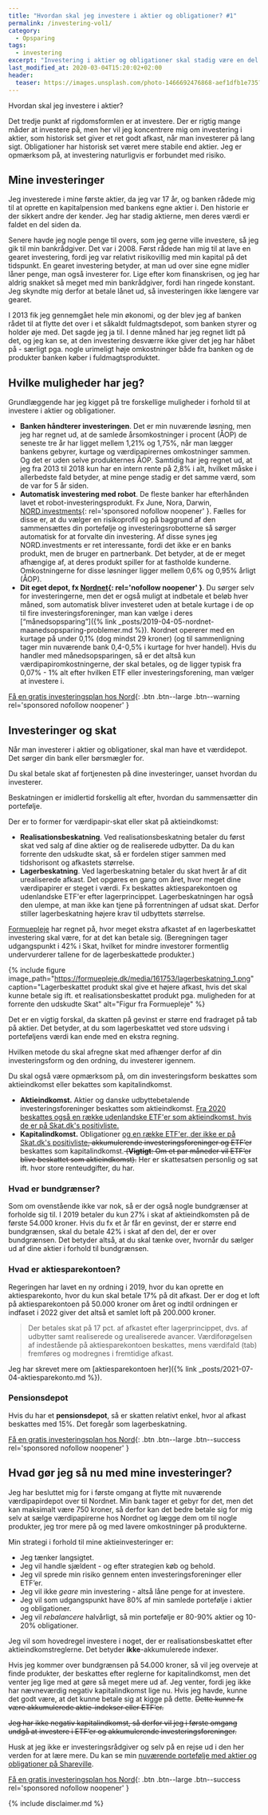 ```yaml
---
title: "Hvordan skal jeg investere i aktier og obligationer? #1"
permalink: /investering-vol1/
category:
  - Opsparing
tags:
  - investering
excerpt: "Investering i aktier og obligationer skal stadig være en del af min portefølje, men hvordan skal den være?"
last_modified_at: 2020-03-04T15:20:02+02:00
header:
  teaser: https://images.unsplash.com/photo-1466692476868-aef1dfb1e735?ixlib=rb-1.2.1&ixid=eyJhcHBfaWQiOjEyMDd9&auto=format&fit=crop&w=400&q=80
---
```


Hvordan skal jeg investere i aktier?

Det tredje punkt af rigdomsformlen er at investere. Der er rigtig mange måder at investere på, men her vil jeg koncentrere mig om investering i aktier, som historisk set giver et ret godt afkast, når man investerer på lang sigt. Obligationer har historisk set været mere stabile end aktier. Jeg er opmærksom på, at investering naturligvis er forbundet med risiko.

## Mine investeringer

Jeg investerede i mine første aktier, da jeg var 17 år, og banken rådede mig til at oprette en kapitalpension med bankens egne aktier i. Den historie er der sikkert andre der kender. Jeg har stadig aktierne, men deres værdi er faldet en del siden da.

Senere havde jeg nogle penge til overs, som jeg gerne ville investere, så jeg gik til min bankrådgiver. Det var i 2008. Først rådede han mig til at lave en gearet investering, fordi jeg var relativt risikovillig med min kapital på det tidspunkt. En gearet investering betyder, at man ud over sine egne midler låner penge, man også investerer for. Lige efter kom finanskrisen, og jeg har aldrig snakket så meget med min bankrådgiver, fordi han ringede konstant. Jeg skyndte mig derfor at betale lånet ud, så investeringen ikke længere var gearet.

I 2013 fik jeg gennemgået hele min økonomi, og der blev jeg af banken rådet til at flytte det over i et såkaldt fuldmagtsdepot, som banken styrer og holder øje med. Det sagde jeg ja til. I denne måned har jeg regnet lidt på det, og jeg kan se, at den investering desværre ikke giver det jeg har håbet på - særligt pga. nogle urimeligt høje omkostninger både fra banken og de produkter banken køber i fuldmagtsproduktet.

## Hvilke muligheder har jeg?

Grundlæggende har jeg kigget på tre forskellige muligheder i forhold til at investere i aktier og obligationer.

- **Banken håndterer investeringen**. Det er min nuværende løsning, men jeg har regnet ud, at de samlede årsomkostninger i procent (ÅOP) de seneste tre år har ligget mellem 1,21% og 1,75%, når man lægger bankens gebyrer, kurtage og værdipapirernes omkostninger sammen. Og det er uden selve produkternes ÅOP. Samtidig har jeg regnet ud, at jeg fra 2013 til 2018 kun har en intern rente på 2,8% i alt, hvilket måske i allerbedste fald betyder, at mine penge stadig er det samme værd, som de var for 5 år siden.
- **Automatisk investering med robot**. De fleste banker har efterhånden lavet et robot-investeringsprodukt. Fx June, Nora, Darwin, [NORD.investments](/go/nord/){: rel='sponsored nofollow noopener' }. Fælles for disse er, at du vælger en risikoprofil og på baggrund af den sammensættes din portefølje og investeringsrobotterne så sørger automatisk for at forvalte din investering. Af disse synes jeg NORD.investments er ret interessante, fordi det ikke er en banks produkt, men de bruger en partnerbank. Det betyder, at de er meget afhængige af, at deres produkt spiller for at fastholde kunderne. Omkostningerne for disse løsninger ligger mellem 0,6% og 0,95% årligt (ÅOP).
- **Dit eget depot, fx [Nordnet](/go/nordnet/){: rel='nofollow noopener' }**. Du sørger selv for investeringerne, men det er også muligt at indbetale et beløb hver måned, som automatisk bliver investeret uden at betale kurtage i de op til fire investeringsforeninger, man kan vælge i deres [“månedsopsparing”]({% link _posts/2019-04-05-nordnet-maanedsopsparing-problemer.md %}). Nordnet opererer med en kurtage på under 0,1% (dog mindst 29 kroner) (og til sammenligning tager min nuværende bank 0,4-0,5% i kurtage for hver handel). Hvis du handler med månedsopsparingen, så er det altså kun værdipapiromkostningerne, der skal betales, og de ligger typisk fra 0,07% - 1% alt efter hvilken ETF eller investeringsforening, man vælger at investere i.

[Få en gratis investeringsplan hos Nord](/go/nord/){: .btn .btn--large .btn--warning rel='sponsored nofollow noopener' }

## Investeringer og skat

Når man investerer i aktier og obligationer, skal man have et værdidepot. Det sørger din bank eller børsmægler for.

Du skal betale skat af fortjenesten på dine investeringer, uanset hvordan du investerer.

Beskatningen er imidlertid forskellig alt efter, hvordan du sammensætter din portefølje.

Der er to former for værdipapir-skat eller skat på aktieindkomst:

- **Realisationsbeskatning**. Ved realisationsbeskatning betaler du først skat ved salg af dine aktier og de realiserede udbytter. Da du kan forrente den udskudte skat, så er fordelen stiger sammen med tidshorisont og afkastets størrelse.
- **Lagerbeskatning**. Ved lagerbeskatning betaler du skat hvert år af dit urealiserede afkast. Det opgøres en gang om året, hvor meget dine værdipapirer er steget i værdi. Fx beskattes aktiesparekontoen og udenlandske ETF'er efter lagerprincippet. Lagerbeskatningen har også den ulempe, at man ikke kan tjene på forrentningen af udsat skat. Derfor stiller lagerbeskatning højere krav til udbyttets størrelse.

[Formuepleje](https://formuepleje.dk/videnscenter/nyheder/2013/lagerbeskatningen-derfor-er-den-ikke-saa-ringe-endda/) har regnet på, hvor meget ekstra afkastet af en lagerbeskattet investering skal være, for at det kan betale sig. (Beregningen tager udgangspunkt i 42% i Skat, hvilket for mindre investorer formentlig undervurderer tallene for de lagerbeskattede produkter.)

{% include figure image_path="https://formuepleje.dk/media/161753/lagerbeskatning_1.png" caption="Lagerbeskattet produkt skal give et højere afkast, hvis det skal kunne betale sig ift. et realisationsbeskattet produkt pga. muligheden for at forrente den udskudte Skat" alt="Figur fra Formuepleje" %}

Det er en vigtig forskal, da skatten på gevinst er større end fradraget på tab på aktier. Det betyder, at du som lagerbeskattet ved store udsving i porteføljens værdi kan ende med en ekstra regning.

Hvilken metode du skal afregne skat med afhænger derfor af din investeringsform og den ordning, du investerer igennem.

Du skal også være opmærksom på, om din investeringsform beskattes som aktieindkomst eller bekattes som kapitalindkomst.

- **Aktieindkomst.** Aktier og danske udbyttebetalende investeringsforeninger beskattes som aktieindkomst. <ins>Fra 2020 beskattes også en række udenlandske ETF'er som aktieindkomst, hvis de er på Skat.dk's positivliste.</ins>
- **Kapitalindkomst.** Obligationer <ins>og en række ETF'er, der ikke er på Skat.dk's positivliste</ins><del>, akkumulerende investeringsforeninger og ETF’er</del> beskattes som kapitalindkomst.<del> (**Vigtigt**: Om et par måneder vil ETF’er blive beskattet som aktieindkomst).</del> Her er skattesatsen personlig og sat ift. hvor store renteudgifter, du har.

### Hvad er bundgrænser?

Som om ovenstående ikke var nok, så er der også nogle bundgrænser at forholde sig til. I 2019 betaler du kun 27% i skat af aktieindkomsten på de første 54.000 kroner. Hvis du fx et år får en gevinst, der er større end bundgrænsen, skal du betale 42% i skat af den del, der er over bundgrænsen. Det betyder altså, at du skal tænke over, hvornår du sælger ud af dine aktier i forhold til bundgrænsen.

### Hvad er aktiesparekontoen?

Regeringen har lavet en ny ordning i 2019, hvor du kan oprette en aktiesparekonto, hvor du kun skal betale 17% på dit afkast. Der er dog et loft på aktiesparekontoen på 50.000 kroner om året og indtil ordningen er indfaset i 2022 giver det altså et samlet loft på 200.000 kroner.

> Der betales skat på 17 pct. af afkastet efter lagerprincippet, dvs. af udbytter samt realiserede og urealiserede avancer. Værdiforøgelsen af indestående på aktiesparekontoen beskattes, mens værdifald (tab) fremføres og modregnes i fremtidige afkast.

Jeg har skrevet mere om [aktiesparekontoen her]({% link _posts/2021-07-04-aktiesparekonto.md %}).

### Pensionsdepot

Hvis du har et **pensionsdepot**, så er skatten relativt enkel, hvor al afkast beskattes med 15%. Det foregår som lagerbeskatning.

[Få en gratis investeringsplan hos Nord](/go/nord/){: .btn .btn--large .btn--success rel='sponsored nofollow noopener' }

## Hvad gør jeg så nu med mine investeringer?

Jeg har besluttet mig for i første omgang at flytte mit nuværende værdipapirdepot over til Nordnet. Min bank tager et gebyr for det, men det kan maksimalt være 750 kroner, så derfor kan det bedre betale sig for mig selv at sælge værdipapirerne hos Nordnet og lægge dem om til nogle produkter, jeg tror mere på og med lavere omkostninger på produkterne.

Min strategi i forhold til mine aktieinvesteringer er:

- Jeg tænker langsigtet.
- Jeg vil handle sjældent - og efter strategien køb og behold.
- Jeg vil sprede min risiko gennem enten investeringsforeninger eller ETF’er.
- Jeg vil ikke _geare_ min investering - altså låne penge for at investere.
- Jeg vil som udgangspunkt have 80% af min samlede portefølje i aktier og obligationer.
- Jeg vil _rebalancere_ halvårligt, så min portefølje er 80-90% aktier og 10-20% obligationer.

Jeg vil som hovedregel investere i noget, der er realisationsbeskattet efter aktieindkomstreglerne. Det betyder **ikke**-akkumulerede indexer.

Hvis jeg kommer over bundgrænsen på 54.000 kroner, så vil jeg overveje at finde produkter, der beskattes efter reglerne for kapitalindkomst, men det venter jeg lige med at gøre så meget mere ud af. Jeg venter, fordi jeg ikke har nævneværdig negativ kapitalindkomst lige nu. Hvis jeg havde, kunne det godt være, at det kunne betale sig at kigge på dette. <del>Dette kunne fx være akkumulerede aktie-indekser eller ETF’er.</del>

<del>Jeg har ikke negativ kapitalindkomst, så derfor vil jeg i første omgang undgå at investere i ETF’er og akkumulerende investeringsforeninger.</del>

Husk at jeg ikke er investeringsrådgiver og selv på en rejse ud i den her verden for at lære mere. Du kan se min [nuværende portefølje med aktier og obligationer på Shareville](https://shareville.dk/profiles/lsolesen/portfolios/343009).

[Få en gratis investeringsplan hos Nord](/go/nord/){: .btn .btn--large .btn--success rel='sponsored nofollow noopener' }

{% include disclaimer.md %}
